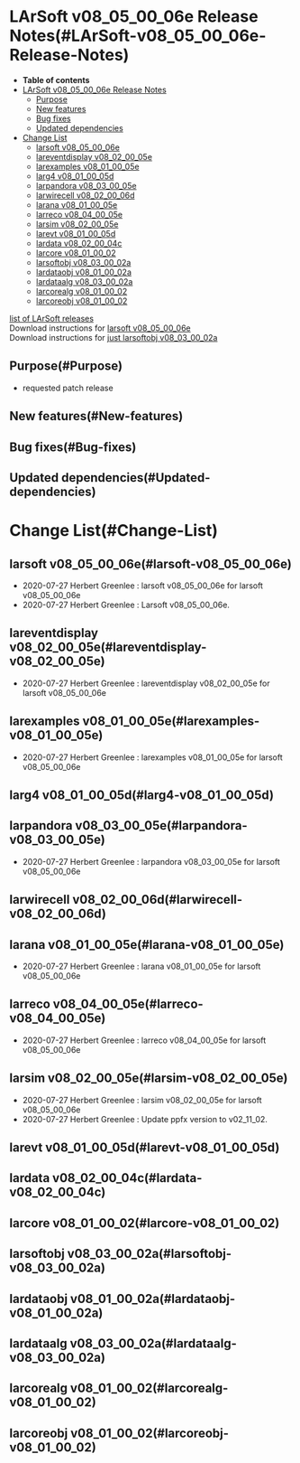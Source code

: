 LArSoft v08\_05\_00\_06e Release Notes(#LArSoft-v08_05_00_06e-Release-Notes)
===============================================================================

-   **Table of contents**
-   [LArSoft v08\_05\_00\_06e Release Notes](#LArSoft-v08_05_00_06e-Release-Notes)
    -   [Purpose](#Purpose)
    -   [New features](#New-features)
    -   [Bug fixes](#Bug-fixes)
    -   [Updated dependencies](#Updated-dependencies)
-   [Change List](#Change-List)
    -   [larsoft v08\_05\_00\_06e](#larsoft-v08_05_00_06e)
    -   [lareventdisplay v08\_02\_00\_05e](#lareventdisplay-v08_02_00_05e)
    -   [larexamples v08\_01\_00\_05e](#larexamples-v08_01_00_05e)
    -   [larg4 v08\_01\_00\_05d](#larg4-v08_01_00_05d)
    -   [larpandora v08\_03\_00\_05e](#larpandora-v08_03_00_05e)
    -   [larwirecell v08\_02\_00\_06d](#larwirecell-v08_02_00_06d)
    -   [larana v08\_01\_00\_05e](#larana-v08_01_00_05e)
    -   [larreco v08\_04\_00\_05e](#larreco-v08_04_00_05e)
    -   [larsim v08\_02\_00\_05e](#larsim-v08_02_00_05e)
    -   [larevt v08\_01\_00\_05d](#larevt-v08_01_00_05d)
    -   [lardata v08\_02\_00\_04c](#lardata-v08_02_00_04c)
    -   [larcore v08\_01\_00\_02](#larcore-v08_01_00_02)
    -   [larsoftobj v08\_03\_00\_02a](#larsoftobj-v08_03_00_02a)
    -   [lardataobj v08\_01\_00\_02a](#lardataobj-v08_01_00_02a)
    -   [lardataalg v08\_03\_00\_02a](#lardataalg-v08_03_00_02a)
    -   [larcorealg v08\_01\_00\_02](#larcorealg-v08_01_00_02)
    -   [larcoreobj v08\_01\_00\_02](#larcoreobj-v08_01_00_02)

[list of LArSoft releases](LArSoft_release_list)\
Download instructions for [larsoft v08\_05\_00\_06e](http://scisoft.fnal.gov/scisoft/bundles/larsoft/v08_05_00_06e/larsoft-v08_05_00_06e.html)\
Download instructions for [just larsoftobj v08\_03\_00\_02a](http://scisoft.fnal.gov/scisoft/bundles/larsoftobj/v08_03_00_02a/larsoftobj-v08_03_00_02a.html)

Purpose(#Purpose)
--------------------

-   requested patch release

New features(#New-features)
------------------------------

Bug fixes(#Bug-fixes)
------------------------

Updated dependencies(#Updated-dependencies)
----------------------------------------------

Change List(#Change-List)
============================

larsoft v08\_05\_00\_06e(#larsoft-v08_05_00_06e)
---------------------------------------------------

-   2020-07-27 Herbert Greenlee : larsoft v08\_05\_00\_06e for larsoft v08\_05\_00\_06e
-   2020-07-27 Herbert Greenlee : Larsoft v08\_05\_00\_06e.

lareventdisplay v08\_02\_00\_05e(#lareventdisplay-v08_02_00_05e)
-------------------------------------------------------------------

-   2020-07-27 Herbert Greenlee : lareventdisplay v08\_02\_00\_05e for larsoft v08\_05\_00\_06e

larexamples v08\_01\_00\_05e(#larexamples-v08_01_00_05e)
-----------------------------------------------------------

-   2020-07-27 Herbert Greenlee : larexamples v08\_01\_00\_05e for larsoft v08\_05\_00\_06e

larg4 v08\_01\_00\_05d(#larg4-v08_01_00_05d)
-----------------------------------------------

larpandora v08\_03\_00\_05e(#larpandora-v08_03_00_05e)
---------------------------------------------------------

-   2020-07-27 Herbert Greenlee : larpandora v08\_03\_00\_05e for larsoft v08\_05\_00\_06e

larwirecell v08\_02\_00\_06d(#larwirecell-v08_02_00_06d)
-----------------------------------------------------------

larana v08\_01\_00\_05e(#larana-v08_01_00_05e)
-------------------------------------------------

-   2020-07-27 Herbert Greenlee : larana v08\_01\_00\_05e for larsoft v08\_05\_00\_06e

larreco v08\_04\_00\_05e(#larreco-v08_04_00_05e)
---------------------------------------------------

-   2020-07-27 Herbert Greenlee : larreco v08\_04\_00\_05e for larsoft v08\_05\_00\_06e

larsim v08\_02\_00\_05e(#larsim-v08_02_00_05e)
-------------------------------------------------

-   2020-07-27 Herbert Greenlee : larsim v08\_02\_00\_05e for larsoft v08\_05\_00\_06e
-   2020-07-27 Herbert Greenlee : Update ppfx version to v02\_11\_02.

larevt v08\_01\_00\_05d(#larevt-v08_01_00_05d)
-------------------------------------------------

lardata v08\_02\_00\_04c(#lardata-v08_02_00_04c)
---------------------------------------------------

larcore v08\_01\_00\_02(#larcore-v08_01_00_02)
-------------------------------------------------

larsoftobj v08\_03\_00\_02a(#larsoftobj-v08_03_00_02a)
---------------------------------------------------------

lardataobj v08\_01\_00\_02a(#lardataobj-v08_01_00_02a)
---------------------------------------------------------

lardataalg v08\_03\_00\_02a(#lardataalg-v08_03_00_02a)
---------------------------------------------------------

larcorealg v08\_01\_00\_02(#larcorealg-v08_01_00_02)
-------------------------------------------------------

larcoreobj v08\_01\_00\_02(#larcoreobj-v08_01_00_02)
-------------------------------------------------------

